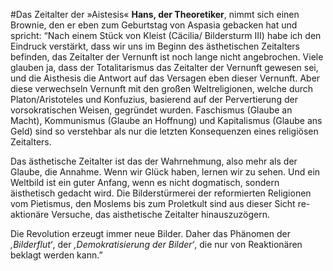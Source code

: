 #Das Zeitalter der »Aistesis«
**Hans, der Theoretiker**, nimmt sich einen Brownie, den er eben zum Geburtstag von Aspasia gebacken hat und spricht: “Nach einem Stück von Kleist (Cäcilia/ Bildersturm III) habe ich den Eindruck verstärkt, dass wir uns im Beginn des ästhetischen Zeitalters befinden, das Zeitalter der Vernunft ist noch lange nicht angebrochen. Viele glauben ja, dass der Totalitarismus das Zeitalter der Vernunft gewesen sei, und die Aisthesis die Antwort auf das Versagen eben dieser Vernunft. Aber diese verwechseln Vernunft mit den großen Weltreligionen, welche durch Platon/Aristoteles und Konfuzius, basierend auf der Pervertierung der vorsokratischen Weisen, gegründet wurden. Faschismus (Glaube an Macht), Kommunismus (Glaube an Hoffnung) und Kapitalismus (Glaube ans Geld) sind so verstehbar als nur die letzten Konsequenzen eines religiösen Zeitalters.

Das ästhetische Zeitalter ist das der Wahrnehmung, also mehr als der Glaube, die Annahme. Wenn wir Glück haben, lernen wir zu sehen. Und ein Weltbild ist ein guter Anfang, wenn es nicht dogmatisch, sondern äisthetisch gedacht wird. Die Bilderstürmerei der reformierten Religionen vom Pietismus, den Moslems bis zum Proletkult sind aus dieser Sicht re-aktionäre Versuche, das aisthetische Zeitalter hinauszuzögern.

Die Revolution erzeugt immer neue Bilder. Daher das Phänomen der *‚Bilderflut‘*, der *‚Demokratisierung der Bilder‘*, die nur von Reaktionären beklagt werden kann.”